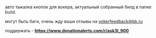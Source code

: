 авто тыкалка кнопок для вокера, актуальный собранный билд в папке build.

могут быть баги, очень жду ваши отзывы на vokerfeedback@bk.ru

поддержать - **https://www.donationalerts.com/r/ask3l_900**
